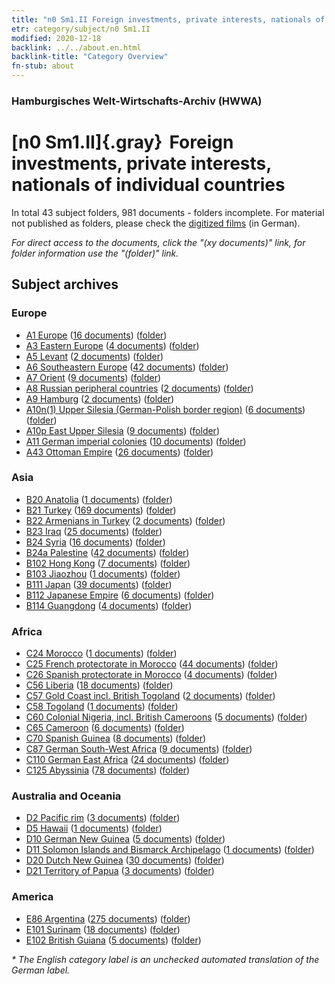```yaml
---
title: "n0 Sm1.II Foreign investments, private interests, nationals of individual countries"
etr: category/subject/n0 Sm1.II
modified: 2020-12-18
backlink: ../../about.en.html
backlink-title: "Category Overview"
fn-stub: about
---
```


### Hamburgisches Welt-Wirtschafts-Archiv (HWWA)
# [n0 Sm1.II]{.gray}&#8201; Foreign investments, private interests, nationals of individual countries&#160; 





In total 43 subject folders, 981 documents - folders incomplete.
For material not published as folders, please check the [digitized films](/film/h1_sh) (in German).

_For direct access to the documents, click the "(xy documents)" link, for folder information use the "(folder)" link._

## Subject archives



### Europe

- [A1 Europe](../../../geo/about.en.html#A1) (<a href="https://dfg-viewer.de/show/?tx_dlf[id]=https://pm20.zbw.eu/mets/sh/1408xx/140892/1457xx/145775/public.mets.en.xml" target="_blank">16 documents</a>) ([folder](http://purl.org/pressemappe20/folder/sh/140892,145775))
- [A3 Eastern Europe](../../../geo/about.en.html#A3) (<a href="https://dfg-viewer.de/show/?tx_dlf[id]=https://pm20.zbw.eu/mets/sh/1408xx/140896/1457xx/145775/public.mets.en.xml" target="_blank">4 documents</a>) ([folder](http://purl.org/pressemappe20/folder/sh/140896,145775))
- [A5 Levant](../../../geo/about.en.html#A5) (<a href="https://dfg-viewer.de/show/?tx_dlf[id]=https://pm20.zbw.eu/mets/sh/1408xx/140898/1457xx/145775/public.mets.en.xml" target="_blank">2 documents</a>) ([folder](http://purl.org/pressemappe20/folder/sh/140898,145775))
- [A6 Southeastern Europe](../../../geo/about.en.html#A6) (<a href="https://dfg-viewer.de/show/?tx_dlf[id]=https://pm20.zbw.eu/mets/sh/1409xx/140900/1457xx/145775/public.mets.en.xml" target="_blank">42 documents</a>) ([folder](http://purl.org/pressemappe20/folder/sh/140900,145775))
- [A7 Orient](../../../geo/about.en.html#A7) (<a href="https://dfg-viewer.de/show/?tx_dlf[id]=https://pm20.zbw.eu/mets/sh/1409xx/140902/1457xx/145775/public.mets.en.xml" target="_blank">9 documents</a>) ([folder](http://purl.org/pressemappe20/folder/sh/140902,145775))
- [A8 Russian peripheral countries](../../../geo/about.en.html#A8) (<a href="https://dfg-viewer.de/show/?tx_dlf[id]=https://pm20.zbw.eu/mets/sh/1409xx/140904/1457xx/145775/public.mets.en.xml" target="_blank">2 documents</a>) ([folder](http://purl.org/pressemappe20/folder/sh/140904,145775))
- [A9 Hamburg](../../../geo/about.en.html#A9) (<a href="https://dfg-viewer.de/show/?tx_dlf[id]=https://pm20.zbw.eu/mets/sh/1409xx/140905/1457xx/145775/public.mets.en.xml" target="_blank">2 documents</a>) ([folder](http://purl.org/pressemappe20/folder/sh/140905,145775))
- [A10n(1) Upper Silesia (German-Polish border region)](../../../geo/about.en.html#A10n(1)) (<a href="https://dfg-viewer.de/show/?tx_dlf[id]=https://pm20.zbw.eu/mets/sh/1409xx/140948/1457xx/145775/public.mets.en.xml" target="_blank">6 documents</a>) ([folder](http://purl.org/pressemappe20/folder/sh/140948,145775))
- [A10p East Upper Silesia](../../../geo/about.en.html#A10p) (<a href="https://dfg-viewer.de/show/?tx_dlf[id]=https://pm20.zbw.eu/mets/sh/1409xx/140951/1457xx/145775/public.mets.en.xml" target="_blank">9 documents</a>) ([folder](http://purl.org/pressemappe20/folder/sh/140951,145775))
- [A11 German imperial colonies](../../../geo/about.en.html#A11) (<a href="https://dfg-viewer.de/show/?tx_dlf[id]=https://pm20.zbw.eu/mets/sh/1409xx/140960/1457xx/145775/public.mets.en.xml" target="_blank">10 documents</a>) ([folder](http://purl.org/pressemappe20/folder/sh/140960,145775))
- [A43 Ottoman Empire](../../../geo/about.en.html#A43) (<a href="https://dfg-viewer.de/show/?tx_dlf[id]=https://pm20.zbw.eu/mets/sh/1410xx/141034/1457xx/145775/public.mets.en.xml" target="_blank">26 documents</a>) ([folder](http://purl.org/pressemappe20/folder/sh/141034,145775))

### Asia

- [B20 Anatolia](../../../geo/about.en.html#B20) (<a href="https://dfg-viewer.de/show/?tx_dlf[id]=https://pm20.zbw.eu/mets/sh/1411xx/141108/1457xx/145775/public.mets.en.xml" target="_blank">1 documents</a>) ([folder](http://purl.org/pressemappe20/folder/sh/141108,145775))
- [B21 Turkey](../../../geo/about.en.html#B21) (<a href="https://dfg-viewer.de/show/?tx_dlf[id]=https://pm20.zbw.eu/mets/sh/1411xx/141111/1457xx/145775/public.mets.en.xml" target="_blank">169 documents</a>) ([folder](http://purl.org/pressemappe20/folder/sh/141111,145775))
- [B22 Armenians in Turkey](../../../geo/about.en.html#B22) (<a href="https://dfg-viewer.de/show/?tx_dlf[id]=https://pm20.zbw.eu/mets/sh/1411xx/141112/1457xx/145775/public.mets.en.xml" target="_blank">2 documents</a>) ([folder](http://purl.org/pressemappe20/folder/sh/141112,145775))
- [B23 Iraq](../../../geo/about.en.html#B23) (<a href="https://dfg-viewer.de/show/?tx_dlf[id]=https://pm20.zbw.eu/mets/sh/1411xx/141113/1457xx/145775/public.mets.en.xml" target="_blank">25 documents</a>) ([folder](http://purl.org/pressemappe20/folder/sh/141113,145775))
- [B24 Syria](../../../geo/about.en.html#B24) (<a href="https://dfg-viewer.de/show/?tx_dlf[id]=https://pm20.zbw.eu/mets/sh/1411xx/141114/1457xx/145775/public.mets.en.xml" target="_blank">16 documents</a>) ([folder](http://purl.org/pressemappe20/folder/sh/141114,145775))
- [B24a Palestine](../../../geo/about.en.html#B24a) (<a href="https://dfg-viewer.de/show/?tx_dlf[id]=https://pm20.zbw.eu/mets/sh/1411xx/141115/1457xx/145775/public.mets.en.xml" target="_blank">42 documents</a>) ([folder](http://purl.org/pressemappe20/folder/sh/141115,145775))
- [B102 Hong Kong](../../../geo/about.en.html#B102) (<a href="https://dfg-viewer.de/show/?tx_dlf[id]=https://pm20.zbw.eu/mets/sh/1412xx/141268/1457xx/145775/public.mets.en.xml" target="_blank">7 documents</a>) ([folder](http://purl.org/pressemappe20/folder/sh/141268,145775))
- [B103 Jiaozhou](../../../geo/about.en.html#B103) (<a href="https://dfg-viewer.de/show/?tx_dlf[id]=https://pm20.zbw.eu/mets/sh/1261xx/126163/1457xx/145775/public.mets.en.xml" target="_blank">1 documents</a>) ([folder](http://purl.org/pressemappe20/folder/sh/126163,145775))
- [B111 Japan](../../../geo/about.en.html#B111) (<a href="https://dfg-viewer.de/show/?tx_dlf[id]=https://pm20.zbw.eu/mets/sh/1412xx/141272/1457xx/145775/public.mets.en.xml" target="_blank">39 documents</a>) ([folder](http://purl.org/pressemappe20/folder/sh/141272,145775))
- [B112 Japanese Empire](../../../geo/about.en.html#B112) (<a href="https://dfg-viewer.de/show/?tx_dlf[id]=https://pm20.zbw.eu/mets/sh/1412xx/141273/1457xx/145775/public.mets.en.xml" target="_blank">6 documents</a>) ([folder](http://purl.org/pressemappe20/folder/sh/141273,145775))
- [B114 Guangdong](../../../geo/about.en.html#B114) (<a href="https://dfg-viewer.de/show/?tx_dlf[id]=https://pm20.zbw.eu/mets/sh/1412xx/141275/1457xx/145775/public.mets.en.xml" target="_blank">4 documents</a>) ([folder](http://purl.org/pressemappe20/folder/sh/141275,145775))

### Africa

- [C24 Morocco](../../../geo/about.en.html#C24) (<a href="https://dfg-viewer.de/show/?tx_dlf[id]=https://pm20.zbw.eu/mets/sh/1413xx/141356/1457xx/145775/public.mets.en.xml" target="_blank">1 documents</a>) ([folder](http://purl.org/pressemappe20/folder/sh/141356,145775))
- [C25 French protectorate in Morocco](../../../geo/about.en.html#C25) (<a href="https://dfg-viewer.de/show/?tx_dlf[id]=https://pm20.zbw.eu/mets/sh/1413xx/141358/1457xx/145775/public.mets.en.xml" target="_blank">44 documents</a>) ([folder](http://purl.org/pressemappe20/folder/sh/141358,145775))
- [C26 Spanish protectorate in Morocco](../../../geo/about.en.html#C26) (<a href="https://dfg-viewer.de/show/?tx_dlf[id]=https://pm20.zbw.eu/mets/sh/1413xx/141359/1457xx/145775/public.mets.en.xml" target="_blank">4 documents</a>) ([folder](http://purl.org/pressemappe20/folder/sh/141359,145775))
- [C56 Liberia](../../../geo/about.en.html#C56) (<a href="https://dfg-viewer.de/show/?tx_dlf[id]=https://pm20.zbw.eu/mets/sh/1414xx/141405/1457xx/145775/public.mets.en.xml" target="_blank">18 documents</a>) ([folder](http://purl.org/pressemappe20/folder/sh/141405,145775))
- [C57 Gold Coast incl. British Togoland](../../../geo/about.en.html#C57) (<a href="https://dfg-viewer.de/show/?tx_dlf[id]=https://pm20.zbw.eu/mets/sh/1414xx/141406/1457xx/145775/public.mets.en.xml" target="_blank">2 documents</a>) ([folder](http://purl.org/pressemappe20/folder/sh/141406,145775))
- [C58 Togoland](../../../geo/about.en.html#C58) (<a href="https://dfg-viewer.de/show/?tx_dlf[id]=https://pm20.zbw.eu/mets/sh/1414xx/141408/1457xx/145775/public.mets.en.xml" target="_blank">1 documents</a>) ([folder](http://purl.org/pressemappe20/folder/sh/141408,145775))
- [C60 Colonial Nigeria, incl. British Cameroons](../../../geo/about.en.html#C60) (<a href="https://dfg-viewer.de/show/?tx_dlf[id]=https://pm20.zbw.eu/mets/sh/1414xx/141409/1457xx/145775/public.mets.en.xml" target="_blank">5 documents</a>) ([folder](http://purl.org/pressemappe20/folder/sh/141409,145775))
- [C65 Cameroon](../../../geo/about.en.html#C65) (<a href="https://dfg-viewer.de/show/?tx_dlf[id]=https://pm20.zbw.eu/mets/sh/1414xx/141410/1457xx/145775/public.mets.en.xml" target="_blank">6 documents</a>) ([folder](http://purl.org/pressemappe20/folder/sh/141410,145775))
- [C70 Spanish Guinea](../../../geo/about.en.html#C70) (<a href="https://dfg-viewer.de/show/?tx_dlf[id]=https://pm20.zbw.eu/mets/sh/1414xx/141412/1457xx/145775/public.mets.en.xml" target="_blank">8 documents</a>) ([folder](http://purl.org/pressemappe20/folder/sh/141412,145775))
- [C87 German South-West Africa](../../../geo/about.en.html#C87) (<a href="https://dfg-viewer.de/show/?tx_dlf[id]=https://pm20.zbw.eu/mets/sh/1414xx/141450/1457xx/145775/public.mets.en.xml" target="_blank">9 documents</a>) ([folder](http://purl.org/pressemappe20/folder/sh/141450,145775))
- [C110 German East Africa](../../../geo/about.en.html#C110) (<a href="https://dfg-viewer.de/show/?tx_dlf[id]=https://pm20.zbw.eu/mets/sh/1414xx/141471/1457xx/145775/public.mets.en.xml" target="_blank">24 documents</a>) ([folder](http://purl.org/pressemappe20/folder/sh/141471,145775))
- [C125 Abyssinia](../../../geo/about.en.html#C125) (<a href="https://dfg-viewer.de/show/?tx_dlf[id]=https://pm20.zbw.eu/mets/sh/1414xx/141482/1457xx/145775/public.mets.en.xml" target="_blank">78 documents</a>) ([folder](http://purl.org/pressemappe20/folder/sh/141482,145775))

### Australia and Oceania

- [D2 Pacific rim](../../../geo/about.en.html#D2) (<a href="https://dfg-viewer.de/show/?tx_dlf[id]=https://pm20.zbw.eu/mets/sh/1415xx/141593/1457xx/145775/public.mets.en.xml" target="_blank">3 documents</a>) ([folder](http://purl.org/pressemappe20/folder/sh/141593,145775))
- [D5 Hawaii](../../../geo/about.en.html#D5) (<a href="https://dfg-viewer.de/show/?tx_dlf[id]=https://pm20.zbw.eu/mets/sh/1415xx/141595/1457xx/145775/public.mets.en.xml" target="_blank">1 documents</a>) ([folder](http://purl.org/pressemappe20/folder/sh/141595,145775))
- [D10 German New Guinea](../../../geo/about.en.html#D10) (<a href="https://dfg-viewer.de/show/?tx_dlf[id]=https://pm20.zbw.eu/mets/sh/1416xx/141601/1457xx/145775/public.mets.en.xml" target="_blank">5 documents</a>) ([folder](http://purl.org/pressemappe20/folder/sh/141601,145775))
- [D11 Solomon Islands and Bismarck Archipelago](../../../geo/about.en.html#D11) (<a href="https://dfg-viewer.de/show/?tx_dlf[id]=https://pm20.zbw.eu/mets/sh/1416xx/141610/1457xx/145775/public.mets.en.xml" target="_blank">1 documents</a>) ([folder](http://purl.org/pressemappe20/folder/sh/141610,145775))
- [D20 Dutch New Guinea](../../../geo/about.en.html#D20) (<a href="https://dfg-viewer.de/show/?tx_dlf[id]=https://pm20.zbw.eu/mets/sh/1416xx/141619/1457xx/145775/public.mets.en.xml" target="_blank">30 documents</a>) ([folder](http://purl.org/pressemappe20/folder/sh/141619,145775))
- [D21 Territory of Papua](../../../geo/about.en.html#D21) (<a href="https://dfg-viewer.de/show/?tx_dlf[id]=https://pm20.zbw.eu/mets/sh/1416xx/141620/1457xx/145775/public.mets.en.xml" target="_blank">3 documents</a>) ([folder](http://purl.org/pressemappe20/folder/sh/141620,145775))

### America

- [E86 Argentina](../../../geo/about.en.html#E86) (<a href="https://dfg-viewer.de/show/?tx_dlf[id]=https://pm20.zbw.eu/mets/sh/1416xx/141692/1457xx/145775/public.mets.en.xml" target="_blank">275 documents</a>) ([folder](http://purl.org/pressemappe20/folder/sh/141692,145775))
- [E101 Surinam](../../../geo/about.en.html#E101) (<a href="https://dfg-viewer.de/show/?tx_dlf[id]=https://pm20.zbw.eu/mets/sh/1416xx/141699/1457xx/145775/public.mets.en.xml" target="_blank">18 documents</a>) ([folder](http://purl.org/pressemappe20/folder/sh/141699,145775))
- [E102 British Guiana](../../../geo/about.en.html#E102) (<a href="https://dfg-viewer.de/show/?tx_dlf[id]=https://pm20.zbw.eu/mets/sh/1417xx/141700/1457xx/145775/public.mets.en.xml" target="_blank">5 documents</a>) ([folder](http://purl.org/pressemappe20/folder/sh/141700,145775))


_* The English category label is an unchecked automated translation of the German label._

